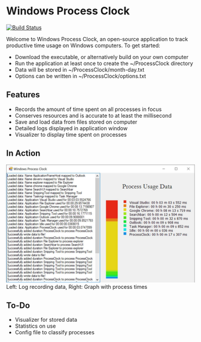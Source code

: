 # Windows Process Clock
[![Build Status](https://travis-ci.org/thewindsofwinter/process-clock.svg?branch=master)](https://travis-ci.org/thewindsofwinter/process-clock)

Welcome to Windows Process Clock, an open-source application to track productive time usage on Windows computers. To get started:
 - Download the executable, or alternatively build on your own computer
 - Run the application at least once to create the ~/ProcessClock directory
 - Data will be stored in ~/ProcessClock/month-day.txt
 - Options can be written in ~/ProcessClock/options.txt

## Features
 - Records the amount of time spent on all processes in focus
 - Conserves resources and is accurate to at least the millisecond
 - Save and load data from files stored on computer
 - Detailed logs displayed in application window
 - Visualizer to display time spent on processes

## In Action
![Image of Process Clock](application.JPG)
Left: Log recording data, Right: Graph with process times

## To-Do
 - Visualizer for stored data
 - Statistics on use
 - Config file to classify processes
